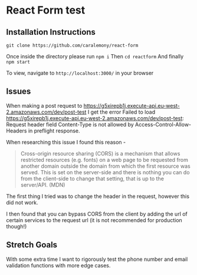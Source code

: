 # React Form test

## Installation Instructions

`git clone https://github.com/caralemony/react-form`

Once inside the directory please run `npm i`
Then `cd reactform`
And finally `npm start`

To view, navigate to `http://localhost:3000/` in your browser

## Issues
When making a post request to https://g5xirepb1j.execute-api.eu-west-2.amazonaws.com/dev/post-test I get the error Failed to load https://g5xirepb1j.execute-api.eu-west-2.amazonaws.com/dev/post-test: Request header field Content-Type is not allowed by Access-Control-Allow-Headers in preflight response.

When researching this issue I found this reason -
>Cross-origin resource sharing (CORS) is a mechanism that allows restricted resources (e.g. fonts) on a web page to be requested from another domain outside the domain from which the first resource was served. This is set on the server-side and there is nothing you can do from the client-side to change that setting, that is up to the server/API. (MDN)
>

The first thing I tried was to change the header in the request, however this did not work. 

I then found that you can bypass CORS from the client by adding the url of certain services to the request url (it is not recommended for production though!)

## Stretch Goals

With some extra time I want to rigorously test the phone number and email validation functions with more edge cases.
